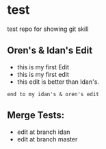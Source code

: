 # test
test repo for showing git skill

## Oren's & Idan's Edit
+ this is my first Edit
+ this is my first edit
+ this edit is better than Idan's.

`end to my idan's & oren's edit`

## Merge Tests:

- edit at branch idan
- edit at branch master
